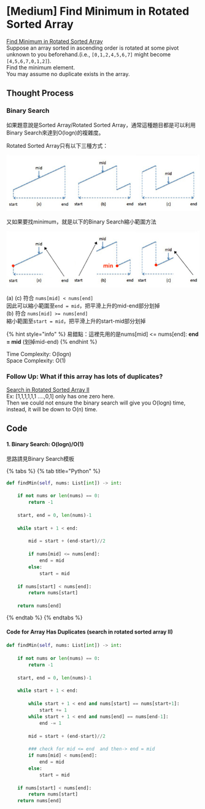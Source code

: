 # \[Medium\] Find Minimum in Rotated Sorted Array

[Find Minimum in Rotated Sorted Array](https://leetcode.com/problems/find-minimum-in-rotated-sorted-array/)  
Suppose an array sorted in ascending order is rotated at some pivot unknown to you beforehand.\(i.e., `[0,1,2,4,5,6,7]` might become `[4,5,6,7,0,1,2]`\).  
Find the minimum element.  
You may assume no duplicate exists in the array.

## Thought Process

### Binary Search

如果題意說是Sorted Array/Rotated Sorted Array，通常這種題目都是可以利用Binary Search來達到O\(logn\)的複雜度。  
  
Rotated Sorted Array只有以下三種方式：

![\(a\)\(b\)\(c\) Rotated Sorted Array &#x53EF;&#x80FD;&#x51FA;&#x73FE;&#x60C5;&#x6CC1;](../../.gitbook/assets/rotated-sorted-array.jpg)

又如果要找minimum，就是以下的Binary Search縮小範圍方法

![](../../.gitbook/assets/rotated-sorted-array-min-%20%281%29.jpg)

\(a\) \(c\) 符合 `nums[mid] < nums[end]`  
因此可以縮小範圍至`end = mid`，把平滑上升的mid-end部分划掉  
\(b\) 符合 `nums[mid] >= nums[end]`  
縮小範圍至`start = mid`，把平滑上升的start-mid部分划掉

{% hint style="info" %}
易錯點：這裡先用的是nums\[mid\] &lt;= nums\[end\]:  **end = mid** \(划掉mid-end\)
{% endhint %}

Time Complexity: O\(logn\)  
Space Complexity: O\(1\)

### Follow Up: What if this array has lots of duplicates?  

[Search in Rotated Sorted Array II](https://leetcode.com/problems/find-minimum-in-rotated-sorted-array-ii/)  
Ex: \[1,1,1,1,1,1 ....,0,1\] only has one zero here.   
Then we could not ensure the binary search will give you O\(logn\) time, instead, it will be down to O\(n\) time. 

## Code

#### 1. Binary Search: O\(logn\)/O\(1\)

思路請見Binary Search模板

{% tabs %}
{% tab title="Python" %}
```python
def findMin(self, nums: List[int]) -> int:
    
    if not nums or len(nums) == 0:
        return -1
        
    start, end = 0, len(nums)-1
    
    while start + 1 < end:
        
        mid = start + (end-start)//2
        
        if nums[mid] <= nums[end]:
            end = mid
        else:
            start = mid
    
    if nums[start] < nums[end]:
        return nums[start]
    
    return nums[end]
```
{% endtab %}
{% endtabs %}

#### Code for Array Has Duplicates \(search in rotated sorted array II\)

```python
def findMin(self, nums: List[int]) -> int:

    if not nums or len(nums) == 0:
        return -1
    
    start, end = 0, len(nums)-1
    
    while start + 1 < end:
        
        while start + 1 < end and nums[start] == nums[start+1]:
            start += 1
        while start + 1 < end and nums[end] == nums[end-1]:
            end -= 1
            
        mid = start + (end-start)//2
        
        ### check for mid <= end  and then-> end = mid
        if nums[mid] < nums[end]:
            end = mid
        else:
            start = mid
    
    if nums[start] < nums[end]:
        return nums[start]
    return nums[end]
```

